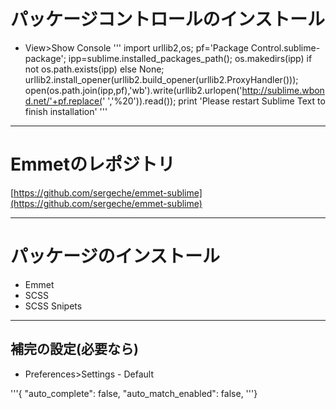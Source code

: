 ﻿# パッケージコントロールのインストール

- View>Show Console
'''
import urllib2,os; pf='Package Control.sublime-package'; ipp=sublime.installed_packages_path(); os.makedirs(ipp) if not os.path.exists(ipp) else None; urllib2.install_opener(urllib2.build_opener(urllib2.ProxyHandler())); open(os.path.join(ipp,pf),'wb').write(urllib2.urlopen('http://sublime.wbond.net/'+pf.replace(' ','%20')).read()); print 'Please restart Sublime Text to finish installation'
'''

---

# Emmetのレポジトリ

[https://github.com/sergeche/emmet-sublime](https://github.com/sergeche/emmet-sublime)

---

# パッケージのインストール

- Emmet
- SCSS
- SCSS Snipets

---

## 補完の設定(必要なら)

- Preferences>Settings - Default

'''{
  "auto_complete": false,
  "auto_match_enabled":
  false,
'''}




